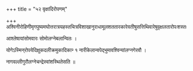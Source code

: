 +++
title = "५२ वृक्षादिरोपणम्"

+++
अश्विनीरोहिणीमृगपुष्यमघोत्तरात्रयहस्तचित्रविशाखानुराधामूलशततारकारेवतीषुसत्तिथिवारेषुवृक्षलतारोपःशस्तः

आश्लेषायांसोमवारः सोमोलग्नेबलान्वितः ।

योगेऽस्मिन्‌रोपयेदिक्षुकदलीक्रमुकादिकान्‍ १ नारीकेलान्वपेद्भुमावश्विन्यांलग्नगेरवौ ।

नागवल्लीगुरौलग्नेचन्द्रेस्वांशस्थितेसति ॥

